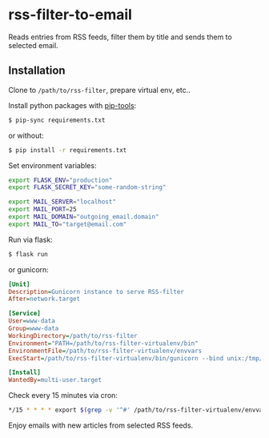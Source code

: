 # rss-filter-to-email

Reads entries from RSS feeds, filter them by title and sends them to selected email.

## Installation

Clone to `/path/to/rss-filter`, prepare virtual env, etc..

Install python packages with [pip-tools](https://pypi.org/project/pip-tools/):
```bash
$ pip-sync requirements.txt
```
or without:
```bash
$ pip install -r requirements.txt
```

Set environment variables:
```bash
export FLASK_ENV="production"
export FLASK_SECRET_KEY="some-random-string"

export MAIL_SERVER="localhost"
export MAIL_PORT=25
export MAIL_DOMAIN="outgoing_email.domain"
export MAIL_TO="target@email.com"
```

Run via flask:
```bash
$ flask run
```
or gunicorn:
```ini
[Unit]
Description=Gunicorn instance to serve RSS-filter
After=network.target

[Service]
User=www-data
Group=www-data
WorkingDirectory=/path/to/rss-filter
Environment="PATH=/path/to/rss-filter-virtualenv/bin"
EnvironmentFile=/path/to/rss-filter-virtualenv/envvars
ExecStart=/path/to/rss-filter-virtualenv/bin/gunicorn --bind unix:/tmp/rss-filter.sock -m 007 wsgi:app

[Install]
WantedBy=multi-user.target
```

Check every 15 minutes via cron:
```bash
*/15 * * * * export $(grep -v '^#' /path/to/rss-filter-virtualenv/envvars | grep -v '^$' | xargs) && cd /path/to/rss-filter/ && /path/to/rss-filter-virtualenv/bin/python process.py
```

Enjoy emails with new articles from selected RSS feeds.

